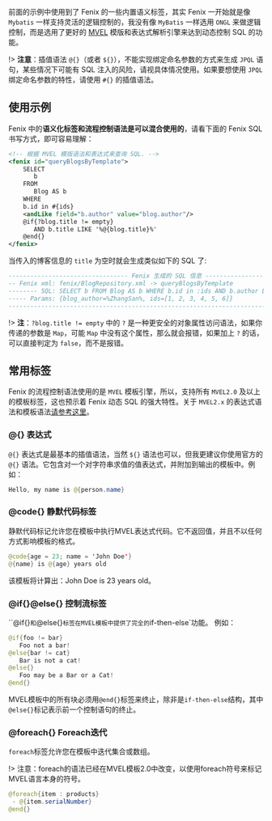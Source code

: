 前面的示例中使用到了 Fenix 的一些内置语义标签，其实 Fenix 一开始就是像 `Mybatis` 一样支持灵活的逻辑控制的，我没有像 `MyBatis` 一样选用 `ONGL` 来做逻辑控制，而是选用了更好的 [MVEL](http://mvel.documentnode.com/) 模版和表达式解析引擎来达到动态控制 SQL 的功能。

!> **注意**：插值语法 `@{}`（或者 `${}`），不能实现绑定命名参数的方式来生成 `JPQL` 语句，某些情况下可能有 SQL 注入的风险，请视具体情况使用。如果要想使用 `JPQL` 绑定命名参数的特性，请使用 `#{}` 的插值语法。

## 使用示例

Fenix 中的**语义化标签和流程控制语法是可以混合使用的**，请看下面的 Fenix SQL 书写方式，即可容易理解：

```xml
<!-- 根据 MVEL 模版语法和表达式来查询 SQL. -->
<fenix id="queryBlogsByTemplate">
    SELECT
       b
    FROM
       Blog AS b
    WHERE
    b.id in #{ids}
    <andLike field="b.author" value="blog.author"/>
    @if{?blog.title != empty}
       AND b.title LIKE '%@{blog.title}%'
    @end{}
</fenix>
```

当传入的博客信息的 `title` 为空时就会生成类似如下的 SQL 了:

```sql
--------------------------------- Fenix 生成的 SQL 信息 ----------------------------------
-- Fenix xml: fenix/BlogRepository.xml -> queryBlogsByTemplate
-------- SQL: SELECT b FROM Blog AS b WHERE b.id in :ids AND b.author LIKE :blog_author
----- Params: {blog_author=%ZhangSan%, ids=[1, 2, 3, 4, 5, 6]}
-----------------------------------------------------------------------------------------
```

!> **注**：`?blog.title != empty` 中的 `?` 是一种更安全的对象属性访问语法，如果你传递的参数是 `Map`，可能 `Map` 中没有这个属性，那么就会报错，如果加上 `?` 的话，可以直接判定为 `false`，而不是报错。

## 常用标签

Fenix 的流程控制语法使用的是 `MVEL` 模板引擎，所以，支持所有 `MVEL2.0` 及以上的模板标签，这也预示着 Fenix 动态 SQL 的强大特性。关于 `MVEL2.x` 的表达式语法和模板语法[请参考这里](http://mvel.documentnode.com/)。

### @{} 表达式

`@{}` 表达式是最基本的插值语法，当然 `${}` 语法也可以，但我更建议你使用官方的 `@{}` 语法。它包含对一个对字符串求值的值表达式，并附加到输出的模板中。例如：

```java
Hello, my name is @{person.name}
```

### @code{} 静默代码标签

静默代码标记允许您在模板中执行MVEL表达式代码。它不返回值，并且不以任何方式影响模板的格式。

```java
@code{age = 23; name = 'John Doe'}
@{name} is @{age} years old
```
该模板将计算出：John Doe is 23 years old。

### @if{}@else{} 控制流标签

``@if{}`和`@else{}`标签在MVEL模板中提供了完全的`if-then-else`功能。 例如：

```java
@if{foo != bar}
   Foo not a bar!
@else{bar != cat}
   Bar is not a cat!
@else{}
   Foo may be a Bar or a Cat!
@end{}
```

MVEL模板中的所有块必须用`@end{}`标签来终止，除非是`if-then-else`结构，其中`@else{}`标记表示前一个控制语句的终止。

### @foreach{} Foreach迭代

`foreach`标签允许您在模板中迭代集合或数组。

!> 注意：foreach的语法已经在MVEL模板2.0中改变，以使用foreach符号来标记MVEL语言本身的符号。

```java
@foreach{item : products}
 - @{item.serialNumber}
@end{}
```
